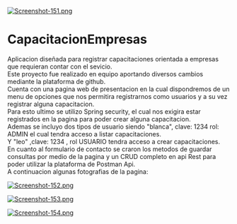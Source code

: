[![Screenshot-151.png](https://i.postimg.cc/3NnDS2JW/Screenshot-151.png)](https://postimg.cc/BPP6tLFG)

# CapacitacionEmpresas  
Aplicacion diseñada para registrar capacitaciones orientada a empresas que requieran contar con el sevicio.  
Este proyecto fue realizado en equipo aportando diversos cambios mediante la plataforma de github.  
Cuenta con una pagina web de presentacion en la cual dispondremos de un menu de opciones que nos permitira registrarnos como usuarios y a su vez registrar alguna capacitacion.  
Para esto ultimo se utilizo Spring security, el cual nos exigira estar registrados en la pagina para poder crear alguna capacitacion.  
Ademas se incluyo dos tipos de usuario siendo "blanca", clave: 1234 rol: ADMIN el cual tendra acceso a listar capacitaciones.  
Y "leo" ,clave: 1234 , rol USUARIO tendra acceso a crear capacitaciones.  
En cuanto al formulario de contacto se craron los metodos de guardar consultas por medio de la pagina y un CRUD completo en api Rest para poder utilizar la plataforma de Postman Api.  
A continuacion algunas fotografias de la pagina:  

[![Screenshot-152.png](https://i.postimg.cc/ydC9kVb6/Screenshot-152.png)](https://postimg.cc/hJMhYqnN)  

[![Screenshot-153.png](https://i.postimg.cc/NFgHkdtW/Screenshot-153.png)](https://postimg.cc/Q9yCXkHb)  

[![Screenshot-154.png](https://i.postimg.cc/mD3990vY/Screenshot-154.png)](https://postimg.cc/Kkz4Ssvj)
   
